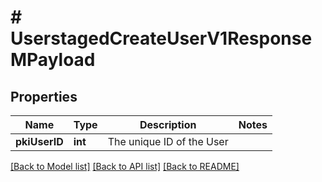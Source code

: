 # # UserstagedCreateUserV1ResponseMPayload

## Properties

Name | Type | Description | Notes
------------ | ------------- | ------------- | -------------
**pkiUserID** | **int** | The unique ID of the User |

[[Back to Model list]](../../README.md#models) [[Back to API list]](../../README.md#endpoints) [[Back to README]](../../README.md)
